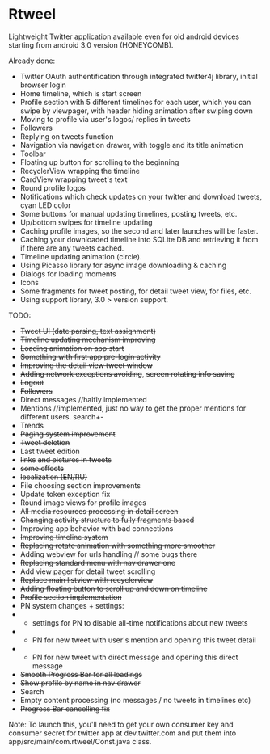 Rtweel
======
Lightweight Twitter application available even for old android devices starting from android 3.0 version (HONEYCOMB). 

Already done:
- Twitter OAuth authentification through integrated twitter4j library, initial browser login
- Home timeline, which is start screen
- Profile section with 5 different timelines for each user, which you can swipe by viewpager, with header hiding animation after swiping down
- Moving to profile via user's logos/ replies in tweets
- Followers
- Replying on tweets function
- Navigation via navigation drawer, with toggle and its title animation
- Toolbar 
- Floating up button for scrolling to the beginning
- RecyclerView wrapping the timeline
- CardView wrapping tweet's text
- Round profile logos
- Notifications which check updates on your twitter and download tweets, cyan LED color
- Some buttons for manual updating timelines, posting tweets, etc.
- Up/bottom swipes for timeline updating
- Caching profile images, so the second and later launches will be faster.
- Caching your downloaded timeline into SQLite DB and retrieving it from if there are any tweets cached.
- Timeline updating animation (circle).
- Using Picasso library for async image downloading & caching
- Dialogs for loading moments
- Icons
- Some fragments for tweet posting, for detail tweet view, for files, etc.
- Using support library, 3.0 > version support.

TODO:
- ~~Tweet UI (date parsing, text assignment)~~
- ~~Timeline updating mechanism improving~~
- ~~Loading animation on app start~~
- ~~Something with first app pre-login activity~~
- ~~Improving the detail view tweet window~~
- ~~Adding network exceptions avoiding~~, ~~screen rotating info saving~~
- ~~Logout~~
- ~~Followers~~
- Direct messages //halfly implemented
- Mentions //implemented, just no way to get the proper mentions for different users. search+-
- Trends
- ~~Paging system improvement~~
- ~~Tweet deletion~~
- Last tweet edition
- ~~links~~ ~~and pictures in tweets~~
- ~~some effects~~
- ~~localization (EN/RU)~~
- File choosing section improvements
- Update token exception fix
- ~~Round image views for profile images~~
- ~~All media resources processing in detail screen~~
- ~~Changing activity structure to fully fragments based~~
- Improving app behavior with bad connections
- ~~Improving timeline system~~
- ~~Replacing rotate animation with something more smoother~~
- Adding webview for urls handling // some bugs there
- ~~Replacing standard menu with nav drawer one~~
- Add view pager for detail tweet scrolling
- ~~Replace main listview with recyclerview~~
- ~~Adding floating button to scroll up and down on timeline~~
- ~~Profile section implementation~~
- PN system changes + settings:
-  - settings for PN to disable all-time notifications about new tweets
-  - PN for new tweet with user's mention and opening this tweet detail
-  - PN for new tweet with direct message and opening this direct message
- ~~Smooth Progress Bar for all loadings~~
- ~~Show profile by name in nav drawer~~
- Search
- Empty content processing (no messages / no tweets in timelines etc)
- ~~Progress Bar cancelling fix~~


Note: To launch this, you'll need to get your own consumer key and consumer secret for twitter app at dev.twitter.com and put them into app/src/main/com.rtweel/Const.java class.

